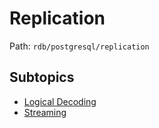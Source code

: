 # Replication

Path: `rdb/postgresql/replication`

## Subtopics
- [Logical Decoding](./logical_decoding/README.md)
- [Streaming](./streaming/README.md)
